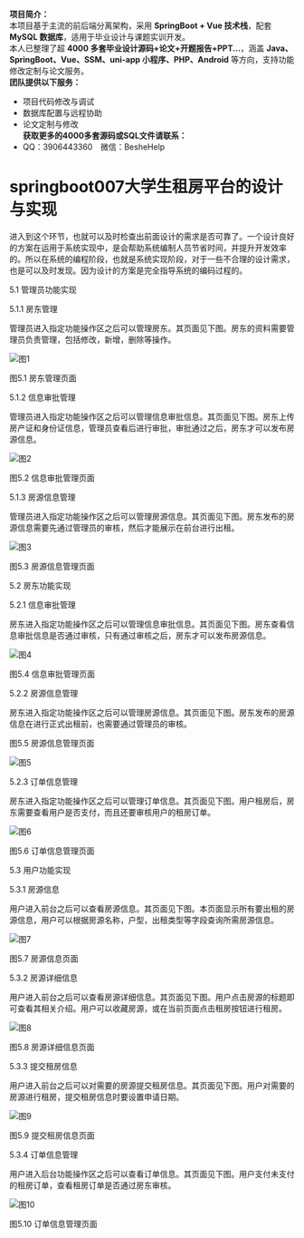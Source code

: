 **项目简介：**  
本项目基于主流的前后端分离架构，采用 **SpringBoot + Vue 技术栈**，配套 **MySQL 数据库**，适用于毕业设计与课题实训开发。  
本人已整理了超 **4000 多套毕业设计源码+论文+开题报告+PPT...**，涵盖 **Java、SpringBoot、Vue、SSM、uni-app 小程序、PHP、Android** 等方向，支持功能修改定制与论文服务。  
**团队提供以下服务：**  
- 项目代码修改与调试  
- 数据库配置与远程协助  
- 论文定制与修改  
**获取更多的4000多套源码或SQL文件请联系：**  
- QQ：3906443360 微信：BesheHelp


# springboot007大学生租房平台的设计与实现





进入到这个环节，也就可以及时检查出前面设计的需求是否可靠了。一个设计良好的方案在运用于系统实现中，是会帮助系统编制人员节省时间，并提升开发效率的。所以在系统的编程阶段，也就是系统实现阶段，对于一些不合理的设计需求，也是可以及时发现。因为设计的方案是完全指导系统的编码过程的。

5.1 管理员功能实现

5.1.1 房东管理

管理员进入指定功能操作区之后可以管理房东。其页面见下图。房东的资料需要管理员负责管理，包括修改，新增，删除等操作。

![图1](images/image_0.png)

图5.1 房东管理页面

5.1.2 信息审批管理

管理员进入指定功能操作区之后可以管理信息审批信息。其页面见下图。房东上传房产证和身份证信息，管理员查看后进行审批，审批通过之后，房东才可以发布房源信息。

![图2](images/image_1.png)

图5.2 信息审批管理页面

5.1.3 房源信息管理

管理员进入指定功能操作区之后可以管理房源信息。其页面见下图。房东发布的房源信息需要先通过管理员的审核，然后才能展示在前台进行出租。

![图3](images/image_2.png)

图5.3 房源信息管理页面

5.2 房东功能实现

5.2.1 信息审批管理

房东进入指定功能操作区之后可以管理信息审批信息。其页面见下图。房东查看信息审批信息是否通过审核，只有通过审核之后，房东才可以发布房源信息。

![图4](images/image_3.png)

图5.4 信息审批管理页面

5.2.2 房源信息管理

房东进入指定功能操作区之后可以管理房源信息。其页面见下图。房东发布的房源信息在进行正式出租前，也需要通过管理员的审核。

图5.5 房源信息管理页面

![图5](images/image_4.png)

5.2.3 订单信息管理

房东进入指定功能操作区之后可以管理订单信息。其页面见下图。用户租房后，房东需要查看用户是否支付，而且还要审核用户的租房订单。

![图6](images/image_5.png)

图5.6 订单信息管理页面

5.3 用户功能实现

5.3.1 房源信息

用户进入前台之后可以查看房源信息。其页面见下图。本页面显示所有要出租的房源信息，用户可以根据房源名称，户型，出租类型等字段查询所需房源信息。

![图7](images/image_6.png)

图5.7 房源信息页面

5.3.2 房源详细信息

用户进入前台之后可以查看房源详细信息。其页面见下图。用户点击房源的标题即可查看其相关介绍。用户可以收藏房源，或在当前页面点击租房按钮进行租房。

![图8](images/image_7.png)

图5.8 房源详细信息页面

5.3.3 提交租房信息

用户进入前台之后可以对需要的房源提交租房信息。其页面见下图。用户对需要的房源进行租房，提交租房信息时要设置申请日期。

![图9](images/image_8.png)

图5.9 提交租房信息页面

5.3.4 订单信息管理

用户进入后台功能操作区之后可以查看订单信息。其页面见下图。用户支付未支付的租房订单，查看租房订单是否通过房东审核。

![图10](images/image_9.png)

图5.10 订单信息管理页面